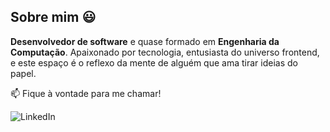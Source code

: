 ## Sobre mim 😃
**Desenvolvedor de software** e quase formado em **Engenharia da Computação**. Apaixonado por tecnologia, entusiasta do universo frontend, e este espaço é o reflexo da mente de alguém que ama tirar ideias do papel.

📫 Fique à vontade para me chamar!

![LinkedIn](https://img.shields.io/badge/linkedin-%230077B5.svg?style=for-the-badge&logo=linkedin&logoColor=white)
